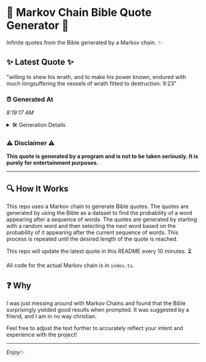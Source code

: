 # 📖 Markov Chain Bible Quote Generator 📖

Infinite quotes from the Bible generated by a Markov chain. ✨

## ✨ Latest Quote ✨
"willing to shew his wrath, and to make his power known, endured with much longsuffering the vessels of wrath fitted to destruction: 9:23"

### ⏰ Generated At
*8:19:17 AM*

<details>
    <summary>🛠️ Generation Details</summary>
    <p>
        <strong>🌱 Seed:</strong> willing<br>
        <strong>🔄 Iterations:</strong> 22<br>
        <strong>📜 Context History:</strong><br>[ willing ]: to<br>[ willing, to ]: shew<br>[ willing, to, shew ]: his<br>[ willing, to, shew, his ]: wrath,<br>[ willing, to, shew, his, wrath, ]: and<br>[ willing, to, shew, his, wrath,, and ]: to<br>[ to, shew, his, wrath,, and, to ]: make<br>[ shew, his, wrath,, and, to, make ]: his<br>[ his, wrath,, and, to, make, his ]: power<br>[ wrath,, and, to, make, his, power ]: known,<br>[ and, to, make, his, power, known, ]: endured<br>[ to, make, his, power, known,, endured ]: with<br>[ make, his, power, known,, endured, with ]: much<br>[ his, power, known,, endured, with, much ]: longsuffering<br>[ power, known,, endured, with, much, longsuffering ]: the<br>[ known,, endured, with, much, longsuffering, the ]: vessels<br>[ endured, with, much, longsuffering, the, vessels ]: of<br>[ with, much, longsuffering, the, vessels, of ]: wrath<br>[ much, longsuffering, the, vessels, of, wrath ]: fitted<br>[ longsuffering, the, vessels, of, wrath, fitted ]: to<br>[ the, vessels, of, wrath, fitted, to ]: destruction:<br>[ vessels, of, wrath, fitted, to, destruction: ]: 9:23<br>
    </p>
</details>

### ⚠️ Disclaimer ⚠️
**This quote is generated by a program and is not to be taken seriously. It is purely for entertainment purposes.**

---

## 🔍 How It Works

This repo uses a Markov chain to generate Bible quotes. The quotes are generated by using the Bible as a dataset to find the probability of a word appearing after a sequence of words. The quotes are generated by starting with a random word and then selecting the next word based on the probability of it appearing after the current sequence of words. This process is repeated until the desired length of the quote is reached.

This repo will update the latest quote in this README every 10 minutes. ⏳

All code for the actual Markov chain is in `index.ts`.

## ❓ Why

I was just messing around with Markov Chains and found that the Bible surprisingly yielded good results when prompted. 
It was suggested by a friend, and I am in no way christian.

Feel free to adjust the text further to accurately reflect your intent and experience with the project!

---

*Enjoy*✨
